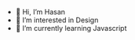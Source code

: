 - 👋 Hi, I’m Hasan
- 👀 I’m interested in Design
- 🌱 I’m currently learning Javascript

<!---
theDavid1337/theDavid1337 is a ✨ special ✨ repository because its `README.md` (this file) appears on your GitHub profile.
You can click the Preview link to take a look at your changes.
--->
